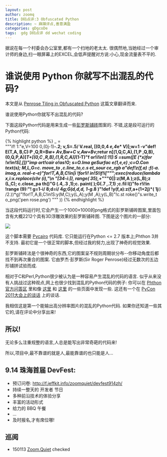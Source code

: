 ```yaml
---
layout: post
author: zoomq
title: D码点评:3 Obfuscated Python 
description: ~ 麻辣评点,善意满盈
categories: gDgcoDe
tags:  gdg D码点评 dd wechat coding
---
```


据说在每一个村委会办公室里,都有一个扫地的老太太. 很偶然地,当她经过一个审计师的身边,扫一眼屏幕上的EXCEL,会低声提醒对方说:小心,现金流量表不平的. 



# 谁说使用 Python 你就写不出混乱的代码?



本文是从 [Penrose Tiling in Obfuscated Python](http://preshing.com/20110822/penrose-tiling-in-obfuscated-python)
这篇文章翻译而来. 

谁说使用Python你就写不出混乱的代码?

<!--more-->

下面这段Python代码是用来生成一些[彭罗斯铺砖](http://en.wikipedia.org/wiki/Penrose_tiling)图案的. 不错,这是段可运行的Python代码:

{% highlight python %}
_                                 =\
                                """if!
                              1:"e,V=100
                            0,(0j-1)**-.2;
                           v,S=.5/  V.real,
                         [(0,0,4      *e,4*e*
                       V)];w=1          -v"def!
                      E(T,A,              B,C):P
                  ,Q,R=B*w+                A*v,B*w+C
            *v,A*w+B*v;retur              n[(1,Q,C,A),(1,P
     ,Q,B),(0,Q,P,A)]*T+[(0,C            ,R,B),(1,R,C,A)]*(1-T)"f
or!i!in!_[:11]:S       =sum([E          (*x)for       !x!in!S],[])"imp
  ort!cair               o!as!O;      s=O.Ima               geSurfac
   e(1,e,e)               ;c=O.Con  text(s);               M,L,G=c.
     move_to                ,c.line_to,c.s                et_sour
       ce_rgb                a"def!z(f,a)                :f(-a.
        imag,a.       real-e-e)"for!T,A,B,C!in[i       !for!i!
          in!S!if!i[""";exec(reduce(lambda x,i:x.replace(chr
           (i),"\n "[34-i:]),   range(   35),_+"""0]]:z(M,A
             );z(L,B);z         (L,C);         c.close_pa
             th()"G             (.4,.3             ,1);c.
             paint(             );G(.7             ,.7,1)
             ;c.fil             l()"fo             r!i!in
             !range             (9):"!             g=1-i/
             8;d=i/          4*g;G(d,d,d,          1-g*.8
             )"!def     !y(f,a):z(f,a+(1+2j)*(     1j**(i
             /2.))*g)"!for!T,A,B,C!in!S:y(M,C);y(L,A);y(M
             ,A);y(L,B)"!c.st            roke()"s.write_t
             o_png('pen                        rose.png')
             """                                       ))
{% endhighlight %}

当这段代码运行时,它会产生一个1000×1000的png格式的彭罗斯铺砖图案,里面包含有大概2212个具有3D浮雕效果的彭罗斯铺砖图. 下图是这个图片的一部分:

![](http://0.zoomquiet.top/ZHGDG/wechat/130910-dd3-penrose-cropped.jpg)

这个脚本需要 [Pycairo](http://cairographics.org/pycairo/) 代码库. 它只能运行在Python <= 2.7 版本上;Phthon 3并不支持. 最初它是一个很正常的脚本,但经过我的努力,出现了神奇的视觉效果. 

彭罗斯铺砖法是个很神奇的东西,它的图案呈不规则周期状分布--你移动角度后都找不到再次重合的图案. 它由罗杰·彭罗斯(Sir Roger Penrose)经过无数次的五边形铺拼试验而成. 

相对于C和Perl,Python很少被认为是一种容易产生混乱的代码的语言. 似乎从来没有人挑战过这种观点,网上也很少找到混乱的Python代码的例子:
你可以在 [Phthon官方问答区](http://docs.python.org/faq/programming.html#is-it-possible-to-write-obfuscated-one-liners-in-python) 里和像 
[这里](http://p-nand-q.com/python/obfuscated_python.html)
和 
[这里](http://c2.com/cgi/wiki?ObfuscatedPython)
的一些页面中发现一些. 这还有一个在
[PyCon 2011大会上的谈话](http://pycon.tv/video/46/)
上的谈话. 

我相信这是第一个能输出高分辨率图片的混乱的Python代码. 如果你还知道一些其它的,请在评论中分享出来!


## 所以!
无论多么注重规整的语言,人总是能写出非常奇葩的代码来!

所以,项目中,最不靠谱的就是人,最能靠谱的也只能是人...




## 9.14 珠海首届 DevFest:

- 预订问卷: http://f.jeffkit.info/zoomquiet/devfest914zh/     
- 持续一整天的 开发者 节日
- 多种前沿技术的体验分享
- 丰富的活动形式
- 给力的 BBQ 午餐
- ... 
- 及时报名,才有席位哪!




## 巡阅
- 150113 [Zoom.Quiet](http://zoomquiet.io/) checked



